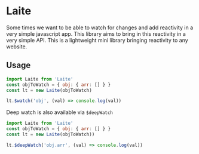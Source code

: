 # Laite

Some times we want to be able to watch for changes and add reactivity in a very simple javascript app. This library aims
to bring in this reactivity in a very simple API. This is a lightweight mini library bringing reactivity to any website.

## Usage

```js
import Laite from 'Laite'
const objToWatch = { obj: { arr: [] } }
const lt = new Laite(objToWatch)

lt.$watch('obj', (val) => console.log(val))
```

Deep watch is also available via `$deepWatch`

```js
import Laite from 'Laite'
const objToWatch = { obj: { arr: [] } }
const lt = new Laite(objToWatch))

lt.$deepWatch('obj.arr', (val) => console.log(val))
```
